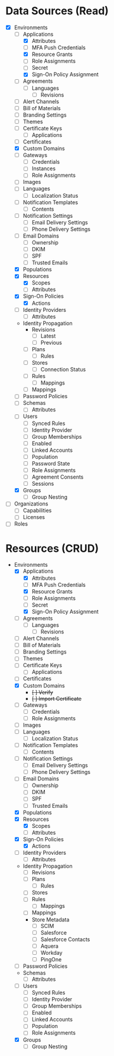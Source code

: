# Data Sources (Read)
- [x] Environments
    - [ ] Applications
        - [x] Attributes
        - [ ] MFA Push Credentials
        - [x] Resource Grants
        - [ ] Role Assignments
        - [ ] Secret
        - [x] Sign-On Policy Assignment
    - [ ] Agreements
        - [ ] Languages
            - [ ] Revisions
    - [ ] Alert Channels
    - [ ] Bill of Materials
    - [ ] Branding Settings
    - [ ] Themes
    - [ ] Certificate Keys
        - [ ] Applications
    - [ ] Certificates
    - [x] Custom Domains
    - [ ] Gateways
        - [ ] Credentials
        - [ ] Instances
        - [ ] Role Assignments
    - [ ] Images
    - [ ] Languages
        - [ ] Localization Status
    - [ ] Notification Templates
        - [ ] Contents
    - [ ] Notification Settings
        - [ ] Email Delivery Settings
        - [ ] Phone Delivery Settings
    - [ ] Email Domains
        - [ ] Ownership
        - [ ] DKIM
        - [ ] SPF
        - [ ] Trusted Emails
    - [x] Populations
    - [x] Resources
        - [x] Scopes
        - [ ] Attributes
    - [x] Sign-On Policies
        - [x] Actions
    - [ ] Identity Providers
        - [ ] Attributes
    - Identity Propagation
        - Revisions
            - [ ] Latest
            - [ ] Previous
        - [ ] Plans
            - [ ] Rules
        - [ ] Stores
            - [ ] Connection Status
        - [ ] Rules
            - [ ] Mappings
        - [ ] Mappings
    - [ ] Password Policies
    - [ ] Schemas
        - [ ] Attributes
    - [ ] Users
        - [ ] Synced Rules
        - [ ] Identity Provider
        - [ ] Group Memberships
        - [ ] Enabled
        - [ ] Linked Accounts
        - [ ] Population
        - [ ] Password State
        - [ ] Role Assignments
        - [ ] Agreement Consents
        - [ ] Sessions
    - [x] Groups
        - [ ] Group Nesting
- [ ] Organizations
    - [ ] Capabilities
    - [ ] Licenses
- [ ] Roles

# Resources (CRUD)
- Environments
    - [x] Applications
        - [x] Attributes
        - [ ] MFA Push Credentials
        - [x] Resource Grants
        - [ ] Role Assignments
        - [ ] Secret
        - [x] Sign-On Policy Assignment
    - [ ] Agreements
        - [ ] Languages
            - [ ] Revisions
    - [ ] Alert Channels
    - [ ] Bill of Materials
    - [ ] Branding Settings
    - [ ] Themes
    - [ ] Certificate Keys
        - [ ] Applications
    - [ ] Certificates
    - [x] Custom Domains
        - ~~[ ] Verify~~
        - ~~[ ] Import Certificate~~
    - [ ] Gateways
        - [ ] Credentials
        - [ ] Role Assignments
    - [ ] Images
    - [ ] Languages
        - [ ] Localization Status
    - [ ] Notification Templates
        - [ ] Contents
    - [ ] Notification Settings
        - [ ] Email Delivery Settings
        - [ ] Phone Delivery Settings
    - [ ] Email Domains
        - [ ] Ownership
        - [ ] DKIM
        - [ ] SPF
        - [ ] Trusted Emails
    - [x] Populations
    - [x] Resources
        - [x] Scopes
        - [ ] Attributes
    - [x] Sign-On Policies
        - [x] Actions
    - [ ] Identity Providers
        - [ ] Attributes
    - Identity Propagation
        - [ ] Revisions
        - [ ] Plans
            - [ ] Rules
        - [ ] Stores
        - [ ] Rules
            - [ ] Mappings
        - [ ] Mappings
        - Store Metadata
            - [ ] SCIM
            - [ ] Salesforce
            - [ ] Salesforce Contacts
            - [ ] Aquera
            - [ ] Workday
            - [ ] PingOne
    - [ ] Password Policies
    - Schemas
        - [ ] Attributes
    - [ ] Users
        - [ ] Synced Rules
        - [ ] Identity Provider
        - [ ] Group Memberships
        - [ ] Enabled
        - [ ] Linked Accounts
        - [ ] Population
        - [ ] Role Assignments
    - [x] Groups
        - [ ] Group Nesting

